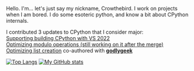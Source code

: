 Hello. I'm... let's just say my nickname, Crowthebird. I work on projects when I am bored.
I do some esoteric python, and know a bit about CPython internals.

I contributed 3 updates to CPython that I consider major:<br/>
[Supporting building CPython with VS 2022](https://github.com/python/cpython/pull/29577)<br/>
[Optimizing modulo operations (still working on it after the merge)](https://github.com/python/cpython/pull/30653)<br/>
[Optimizing list creation](https://github.com/python/cpython/pull/31816) co-authored with [**godlygeek**](https://github.com/godlygeek)<br/>

[![Top Langs](https://github-readme-stats.vercel.app/api/top-langs/?username=thatbirdguythatuknownot&langs_count=3&theme=radical)](https://github.com/anuraghazra/github-readme-stats)
[![My GitHub stats](https://github-readme-stats.vercel.app/api?username=thatbirdguythatuknownot&show_icons=true&theme=radical)](https://github.com/anuraghazra/github-readme-stats)
